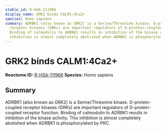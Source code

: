 ```yaml
---
stable_id: R-HSA-111966
display_name: GRK2 binds CALM1:4Ca2+
species: Homo sapiens
summary: ADRBK1 (also known as GRK2) is a Serine/Threonine kinase. G-protein-coupled
  receptor kinases (GRKs) are important regulators of G-protein-coupled receptor function.
  Binding of calmodulin to ADRBK1 results in inhibition of the kinase activity. This
  inhibition is almost completely abolished when ADRBK1 is phosphorylated by PKC.
---
```


# GRK2 binds CALM1:4Ca2+
**Reactome ID:** [R-HSA-111966](https://reactome.org/content/detail/R-HSA-111966)
**Species:** Homo sapiens

## Summary

ADRBK1 (also known as GRK2) is a Serine/Threonine kinase. G-protein-coupled receptor kinases (GRKs) are important regulators of G-protein-coupled receptor function. Binding of calmodulin to ADRBK1 results in inhibition of the kinase activity. This inhibition is almost completely abolished when ADRBK1 is phosphorylated by PKC.
